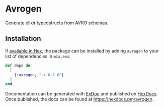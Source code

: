 # Avrogen

Generate elixir typedstructs from AVRO schemas.

## Installation

If [available in Hex](https://hex.pm/docs/publish), the package can be installed
by adding `avrogen` to your list of dependencies in `mix.exs`:

```elixir
def deps do
  [
    {:avrogen, "~> 0.1.0"}
  ]
end
```

Documentation can be generated with [ExDoc](https://github.com/elixir-lang/ex_doc)
and published on [HexDocs](https://hexdocs.pm). Once published, the docs can
be found at <https://hexdocs.pm/avrogen>.
